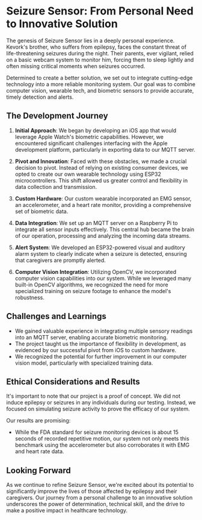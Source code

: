 # Seizure Sensor: From Personal Need to Innovative Solution

The genesis of Seizure Sensor lies in a deeply personal experience. Kevork's brother, who suffers from epilepsy, faces the constant threat of life-threatening seizures during the night. Their parents, ever vigilant, relied on a basic webcam system to monitor him, forcing them to sleep lightly and often missing critical moments when seizures occurred.

Determined to create a better solution, we set out to integrate cutting-edge technology into a more reliable monitoring system. Our goal was to combine computer vision, wearable tech, and biometric sensors to provide accurate, timely detection and alerts.

## The Development Journey

1. **Initial Approach**: We began by developing an iOS app that would leverage Apple Watch's biometric capabilities. However, we encountered significant challenges interfacing with the Apple development platform, particularly in exporting data to our MQTT server.

2. **Pivot and Innovation**: Faced with these obstacles, we made a crucial decision to pivot. Instead of relying on existing consumer devices, we opted to create our own wearable technology using ESP32 microcontrollers. This shift allowed us greater control and flexibility in data collection and transmission.

3. **Custom Hardware**: Our custom wearable incorporated an EMG sensor, an accelerometer, and a heart rate monitor, providing a comprehensive set of biometric data.

4. **Data Integration**: We set up an MQTT server on a Raspberry Pi to integrate all sensor inputs effectively. This central hub became the brain of our operation, processing and analyzing the incoming data streams.

5. **Alert System**: We developed an ESP32-powered visual and auditory alarm system to clearly indicate when a seizure is detected, ensuring that caregivers are promptly alerted.

6. **Computer Vision Integration**: Utilizing OpenCV, we incorporated computer vision capabilities into our system. While we leveraged many built-in OpenCV algorithms, we recognized the need for more specialized training on seizure footage to enhance the model's robustness.

## Challenges and Learnings

- We gained valuable experience in integrating multiple sensory readings into an MQTT server, enabling accurate biometric monitoring.
- The project taught us the importance of flexibility in development, as evidenced by our successful pivot from iOS to custom hardware.
- We recognized the potential for further improvement in our computer vision model, particularly with specialized training data.

## Ethical Considerations and Results

It's important to note that our project is a proof of concept. We did not induce epilepsy or seizures in any individuals during our testing. Instead, we focused on simulating seizure activity to prove the efficacy of our system.

Our results are promising:
- While the FDA standard for seizure monitoring devices is about 15 seconds of recorded repetitive motion, our system not only meets this benchmark using the accelerometer but also corroborates it with EMG and heart rate data.

## Looking Forward

As we continue to refine Seizure Sensor, we're excited about its potential to significantly improve the lives of those affected by epilepsy and their caregivers. Our journey from a personal challenge to an innovative solution underscores the power of determination, technical skill, and the drive to make a positive impact in healthcare technology.
